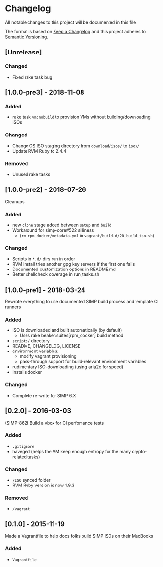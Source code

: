 # Changelog
All notable changes to this project will be documented in this file.

The format is based on [Keep a Changelog](http://keepachangelog.com/en/1.0.0/)
and this project adheres to [Semantic Versioning](http://semver.org/spec/v2.0.0.html).

## [Unrelease]

### Changed
- Fixed rake task bug

## [1.0.0-pre3] - 2018-11-08

### Added
- rake task `vm:nobuild` to provision VMs without building/downloading ISOs

### Changed
- Change OS ISO staging directory from `download/isos/` to `isos/`
- Update RVM Ruby to 2.4.4

### Removed
- Unused rake tasks


## [1.0.0-pre2] - 2018-07-26
Cleanups

### Added
- new `clone` stage added between `setup` and `build`
- Workaround for simp-core#522 silliness
  - (`rm rpm_docker/metadata.yml` in `vagrant/build.d/20_build_iso.sh`)

### Changed
- Scripts in `*.d/` dirs run in order
- RVM install tries another gpg key servers if the first one fails
- Documented customization options in README.md
- Better shellcheck coverage in run_tasks.sh

## [1.0.0-pre1] - 2018-03-24
Rewrote everything to use documented SIMP build process and template CI runners

### Added
- ISO is downloaded and built automatically (by default)
  - Uses rake beaker:suites[rpm_docker] build method
- `scripts/` directory
- README, CHANGELOG, LICENSE
- environment variables:
  - modify vagrant provisioning
  - pass-through support for build-relevant environment variables
- rudimentary ISO-downloading (using aria2c for speed)
- Installs docker

### Changed
- Complete re-write for SIMP 6.X

## [0.2.0] - 2016-03-03
(SIMP-862) Build a vbox for CI perfomance tests

### Added
- `.gitignore`
- haveged (helps the VM keep enough entropy for the many crypto-related tasks)

### Changed
- `/ISO` synced folder
- RVM Ruby version is now 1.9.3

### Removed
- `/vagrant`

## [0.1.0] - 2015-11-19
Made a Vagrantfile to help docs folks build SIMP ISOs on their MacBooks

### Added
- `Vagrantfile`
